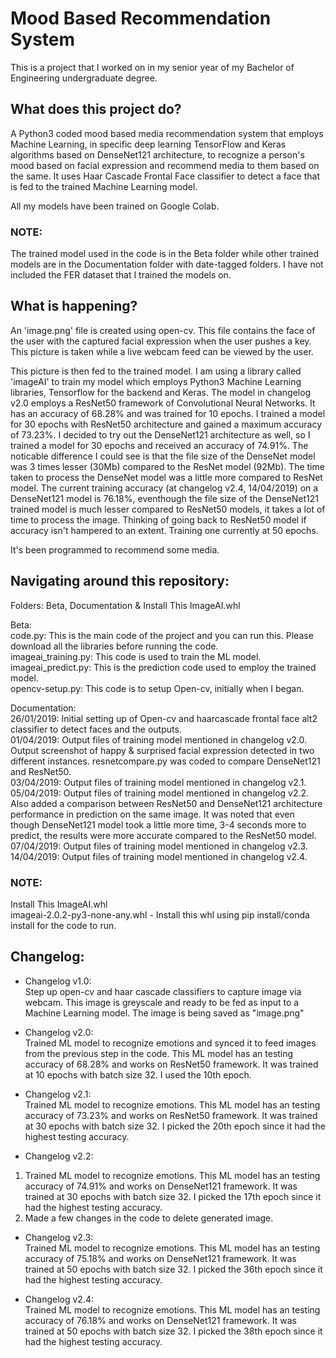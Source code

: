 # Mood Based Recommendation System

This is a project that I worked on in my senior year of my Bachelor of Engineering undergraduate degree.

## What does this project do?

A Python3 coded mood based media recommendation system that employs Machine Learning, in specific deep learning TensorFlow and Keras algorithms based on DenseNet121 architecture, to recognize a person's mood based on facial expression and recommend media to them based on the same. It uses Haar Cascade Frontal Face classifier to detect a face that is fed to the trained Machine Learning model.

All my models have been trained on Google Colab.

### NOTE:
The trained model used in the code is in the Beta folder while other trained models are in the Documentation folder with date-tagged folders. I have not included the FER dataset that I trained the models on.

## What is happening?

An 'image.png' file is created using open-cv. This file contains the face of the user with the captured facial expression when the user pushes a key. This picture is taken while a live webcam feed can be viewed by the user.

This picture is then fed to the trained model. I am using a library called 'imageAI' to train my model which employs Python3 Machine Learning libraries, Tensorflow for the backend and Keras. The model in changelog v2.0 employs a ResNet50 framework of Convolutional Neural Networks. It has an accuracy of 68.28% and was trained for 10 epochs. I trained a model for 30 epochs with ResNet50 architecture and gained a maximum accuracy of 73.23%. I decided to try out the DenseNet121 architecture as well, so I trained a model for 30 epochs and received an accuracy of 74.91%. The noticable difference I could see is that the file size of the DenseNet model was 3 times lesser (30Mb) compared to the ResNet model (92Mb). The time taken to process the DenseNet model was a little more compared to ResNet model. The current training accuracy (at changelog v2.4, 14/04/2019) on a DenseNet121 model is 76.18%, eventhough the file size of the DenseNet121 trained model is much lesser compared to ResNet50 models, it takes a lot of time to process the image. Thinking of going back to ResNet50 model if accuracy isn't hampered to an extent. Training one currently at 50 epochs.

It's been programmed to recommend some media.

## Navigating around this repository:

Folders: Beta, Documentation & Install This ImageAI.whl<br />

Beta:<br />
code.py: This is the main code of the project and you can run this. Please download all the libraries before running the code.<br />
imageai_training.py: This code is used to train the ML model.<br />
imageai_predict.py: This is the prediction code used to employ the trained model.<br />
opencv-setup.py: This code is to setup Open-cv, initially when I began.<br />

Documentation:<br />
26/01/2019: Initial setting up of Open-cv and haarcascade frontal face alt2 classifier to detect faces and the outputs.<br />
01/04/2019: Output files of training model mentioned in changelog v2.0. Output screenshot of happy & surprised facial expression detected in two different instances. resnetcompare.py was coded to compare DenseNet121 and ResNet50.<br />
03/04/2019: Output files of training model mentioned in changelog v2.1.<br />
05/04/2019: Output files of training model mentioned in changelog v2.2. Also added a comparison between ResNet50 and DenseNet121 architecture performance in prediction on the same image. It was noted that even though DenseNet121 model took a little more time, 3-4 seconds more to predict, the results were more accurate compared to the ResNet50 model.<br />
07/04/2019: Output files of training model mentioned in changelog v2.3.<br />
14/04/2019: Output files of training model mentioned in changelog v2.4.<br />

### NOTE:
Install This ImageAI.whl<br />
imageai-2.0.2-py3-none-any.whl - Install this whl using pip install/conda install for the code to run. 

## Changelog:

- Changelog v1.0:<br />
Step up open-cv and haar cascade classifiers to capture image via webcam. This image is greyscale and ready to be fed as input to a Machine Learning model. The image is being saved as "image.png"<br />

- Changelog v2.0:<br />
Trained ML model to recognize emotions and synced it to feed images from the previous step in the code. This ML model has an testing accuracy of 68.28% and works on ResNet50 framework. It was trained at 10 epochs with batch size 32. I used the 10th epoch.<br />

- Changelog v2.1:<br />
Trained ML model to recognize emotions. This ML model has an testing accuracy of 73.23% and works on ResNet50 framework. It was trained at 30 epochs with batch size 32. I picked the 20th epoch since it had the highest testing accuracy.

- Changelog v2.2:<br />
1. Trained ML model to recognize emotions. This ML model has an testing accuracy of 74.91% and works on DenseNet121 framework. It was trained at 30 epochs with batch size 32. I picked the 17th epoch since it had the highest testing accuracy.
2. Made a few changes in the code to delete generated image.

- Changelog v2.3:<br />
Trained ML model to recognize emotions. This ML model has an testing accuracy of 75.18% and works on DenseNet121 framework. It was trained at 50 epochs with batch size 32. I picked the 36th epoch since it had the highest testing accuracy.

- Changelog v2.4:<br />
Trained ML model to recognize emotions. This ML model has an testing accuracy of 76.18% and works on DenseNet121 framework. It was trained at 50 epochs with batch size 32. I picked the 38th epoch since it had the highest testing accuracy. 
